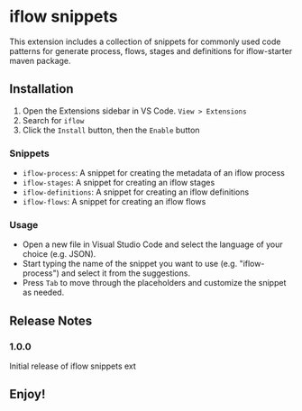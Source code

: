 # iflow snippets

This extension includes a collection of snippets for commonly used code patterns for generate process, flows, stages and definitions for iflow-starter maven package.

## Installation

1. Open the Extensions sidebar in VS Code. `View > Extensions`
2. Search for `iflow`
3. Click the `Install` button, then the `Enable` button

### Snippets

- `iflow-process`: A snippet for creating the metadata of an iflow process
- `iflow-stages`: A snippet for creating an iflow stages
- `iflow-definitions`: A snippet for creating an iflow definitions
- `iflow-flows`: A snippet for creating an iflow flows

### Usage

- Open a new file in Visual Studio Code and select the language of your choice (e.g. JSON).
- Start typing the name of the snippet you want to use (e.g. "iflow-process") and select it from the suggestions.
- Press `Tab` to move through the placeholders and customize the snippet as needed.

## Release Notes

### 1.0.0

Initial release of iflow snippets ext

## Enjoy!
